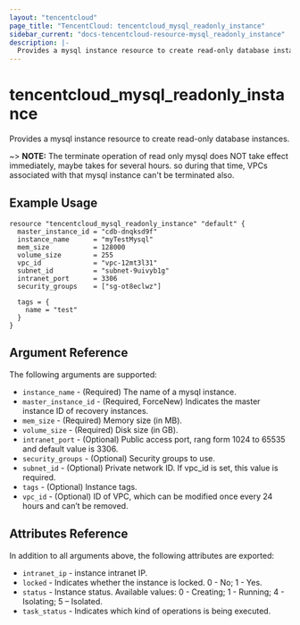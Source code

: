 ```yaml
---
layout: "tencentcloud"
page_title: "TencentCloud: tencentcloud_mysql_readonly_instance"
sidebar_current: "docs-tencentcloud-resource-mysql_readonly_instance"
description: |-
  Provides a mysql instance resource to create read-only database instances.
---
```


# tencentcloud_mysql_readonly_instance

Provides a mysql instance resource to create read-only database instances.

~> **NOTE:** The terminate operation of read only mysql does NOT take effect immediately, maybe takes for several hours. so during that time, VPCs associated with that mysql instance can't be terminated also.

## Example Usage

```hcl
resource "tencentcloud_mysql_readonly_instance" "default" {
  master_instance_id = "cdb-dnqksd9f"
  instance_name      = "myTestMysql"
  mem_size           = 128000
  volume_size        = 255
  vpc_id             = "vpc-12mt3l31"
  subnet_id          = "subnet-9uivyb1g"
  intranet_port      = 3306
  security_groups    = ["sg-ot8eclwz"]

  tags = {
    name = "test"
  }
}
```

## Argument Reference

The following arguments are supported:

* `instance_name` - (Required) The name of a mysql instance.
* `master_instance_id` - (Required, ForceNew) Indicates the master instance ID of recovery instances.
* `mem_size` - (Required) Memory size (in MB).
* `volume_size` - (Required) Disk size (in GB).
* `intranet_port` - (Optional) Public access port, rang form 1024 to 65535 and default value is 3306.
* `security_groups` - (Optional) Security groups to use.
* `subnet_id` - (Optional) Private network ID. If vpc_id is set, this value is required.
* `tags` - (Optional) Instance tags.
* `vpc_id` - (Optional) ID of VPC, which can be modified once every 24 hours and can’t be removed.

## Attributes Reference

In addition to all arguments above, the following attributes are exported:

* `intranet_ip` - instance intranet IP.
* `locked` - Indicates whether the instance is locked. 0 - No; 1 - Yes.
* `status` - Instance status. Available values: 0 - Creating; 1 - Running; 4 - Isolating; 5 – Isolated.
* `task_status` - Indicates which kind of operations is being executed.


